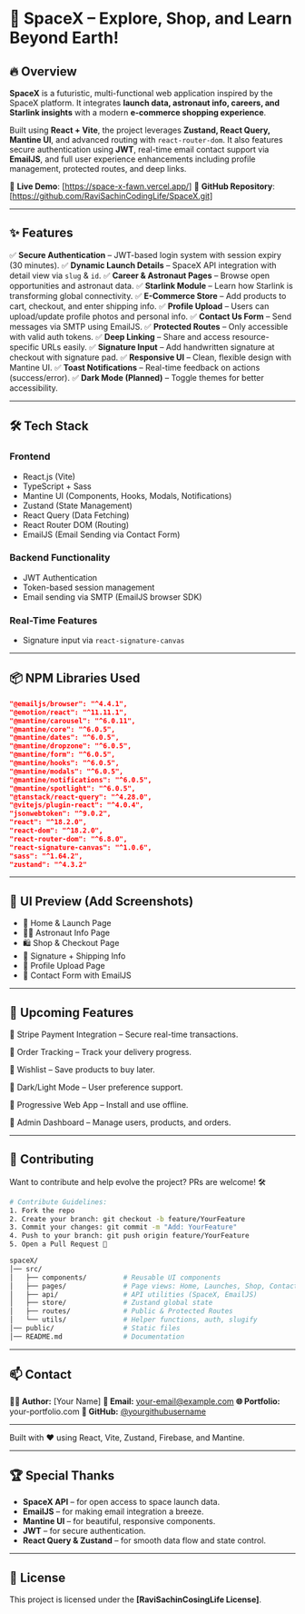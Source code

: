 # 🚀 SpaceX – Explore, Shop, and Learn Beyond Earth!

## 🔥 Overview

**SpaceX** is a futuristic, multi-functional web application inspired by the SpaceX platform. It integrates **launch data, astronaut info, careers, and Starlink insights** with a modern **e-commerce shopping experience**.

Built using **React + Vite**, the project leverages **Zustand, React Query, Mantine UI**, and advanced routing with `react-router-dom`. It also features secure authentication using **JWT**, real-time email contact support via **EmailJS**, and full user experience enhancements including profile management, protected routes, and deep links.

🚀 **Live Demo**: \[https://space-x-fawn.vercel.app/]
📌 **GitHub Repository**: \[https://github.com/RaviSachinCodingLife/SpaceX.git]

---

## ✨ Features

✅ **Secure Authentication** – JWT-based login system with session expiry (30 minutes).
✅ **Dynamic Launch Details** – SpaceX API integration with detail view via `slug` & `id`.
✅ **Career & Astronaut Pages** – Browse open opportunities and astronaut data.
✅ **Starlink Module** – Learn how Starlink is transforming global connectivity.
✅ **E-Commerce Store** – Add products to cart, checkout, and enter shipping info.
✅ **Profile Upload** – Users can upload/update profile photos and personal info.
✅ **Contact Us Form** – Send messages via SMTP using EmailJS.
✅ **Protected Routes** – Only accessible with valid auth tokens.
✅ **Deep Linking** – Share and access resource-specific URLs easily.
✅ **Signature Input** – Add handwritten signature at checkout with signature pad.
✅ **Responsive UI** – Clean, flexible design with Mantine UI.
✅ **Toast Notifications** – Real-time feedback on actions (success/error).
✅ **Dark Mode (Planned)** – Toggle themes for better accessibility.

---

## 🛠 Tech Stack

### **Frontend**

- React.js (Vite)
- TypeScript + Sass
- Mantine UI (Components, Hooks, Modals, Notifications)
- Zustand (State Management)
- React Query (Data Fetching)
- React Router DOM (Routing)
- EmailJS (Email Sending via Contact Form)

### **Backend Functionality**

- JWT Authentication
- Token-based session management
- Email sending via SMTP (EmailJS browser SDK)

### **Real-Time Features**

- Signature input via `react-signature-canvas`

---

## 📦 NPM Libraries Used

```json
"@emailjs/browser": "^4.4.1",
"@emotion/react": "^11.11.1",
"@mantine/carousel": "^6.0.11",
"@mantine/core": "^6.0.5",
"@mantine/dates": "^6.0.5",
"@mantine/dropzone": "^6.0.5",
"@mantine/form": "^6.0.5",
"@mantine/hooks": "^6.0.5",
"@mantine/modals": "^6.0.5",
"@mantine/notifications": "^6.0.5",
"@mantine/spotlight": "^6.0.5",
"@tanstack/react-query": "^4.28.0",
"@vitejs/plugin-react": "^4.0.4",
"jsonwebtoken": "^9.0.2",
"react": "^18.2.0",
"react-dom": "^18.2.0",
"react-router-dom": "^6.8.0",
"react-signature-canvas": "^1.0.6",
"sass": "^1.64.2",
"zustand": "^4.3.2"
```

---

## 📸 UI Preview (Add Screenshots)

- 🚀 Home & Launch Page
- 🧑‍🚀 Astronaut Info Page
- 🛍️ Shop & Checkout Page
- 🧾 Signature + Shipping Info
- 👤 Profile Upload Page
- 📩 Contact Form with EmailJS

---

## 🧠 Upcoming Features

🚧 Stripe Payment Integration – Secure real-time transactions.

🚧 Order Tracking – Track your delivery progress.

🚧 Wishlist – Save products to buy later.

🚧 Dark/Light Mode – User preference support.

🚧 Progressive Web App – Install and use offline.

🚧 Admin Dashboard – Manage users, products, and orders.

---

## 🚀 Contributing

Want to contribute and help evolve the project? PRs are welcome! 🛠️

```bash
# Contribute Guidelines:
1. Fork the repo
2. Create your branch: git checkout -b feature/YourFeature
3. Commit your changes: git commit -m "Add: YourFeature"
4. Push to your branch: git push origin feature/YourFeature
5. Open a Pull Request 🚀
```

```bash
spaceX/
│── src/
│   ├── components/         # Reusable UI components
│   ├── pages/              # Page views: Home, Launches, Shop, Contact, etc.
│   ├── api/                # API utilities (SpaceX, EmailJS)
│   ├── store/              # Zustand global state
│   ├── routes/             # Public & Protected Routes
│   └── utils/              # Helper functions, auth, slugify
│── public/                 # Static files
│── README.md               # Documentation
```

---

## 📫 Contact

**👨‍💻 Author:** \[Your Name]
**📧 Email:** [your-email@example.com](mailto:your-email@example.com)
**🌐 Portfolio:** your-portfolio.com
**🐙 GitHub:** [@yourgithubusername](https://github.com/yourgithubusername)

---

Built with ❤️ using React, Vite, Zustand, Firebase, and Mantine.

---

## 🏆 Special Thanks

- **SpaceX API** – for open access to space launch data.
- **EmailJS** – for making email integration a breeze.
- **Mantine UI** – for beautiful, responsive components.
- **JWT** – for secure authentication.
- **React Query & Zustand** – for smooth data flow and state control.

---

## 📄 License

This project is licensed under the **\[RaviSachinCosingLife License]**.


